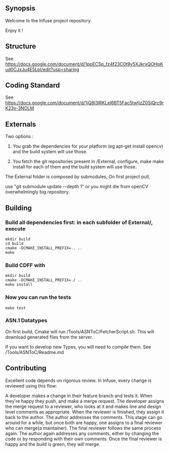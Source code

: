 ## Synopsis

Welcome to the Infuse project repository. 

Enjoy it ! 

## Structure
See https://docs.google.com/document/d/1ppECSp_fz4f23C0t9v5XJkrxQOHpKud0CJxJu4E5LpI/edit?usp=sharing

## Coding Standard

See https://docs.google.com/document/d/1jQ8I3lRKLel6BT5Fac5twtjzZ0SiQrc9rK23v-3NOLM

## Externals 
Two options : 
1. You grab the dependencies for your platform (eg apt-get install opencv) 
and the build system will use those.

2. You fetch the git repositories present in /External, configure, make make install for each of them and the build system will use those. 

The External folder is composed by submodules, 
On first project pull, 

use "git submodule update --depth 1" or you might die from openCV overwhelmingly big repository.

## Building

### Build all dependencies first: in each subfolder of External/, execute

    mkdir build
    cd build
    cmake -DCMAKE_INSTALL_PREFIX=.. ..
    make

### Build CDFF with

    mkdir build
    cmake -DCMAKE_INSTALL_PREFIX=./ ..
    make install

### Now you can run the tests

    make test

### ASN.1 Datatypes
On first build, Cmake will run /Tools/ASNToC/FetcherScript.sh. 
This will download generated files from the server.  

If you want to develop new Types, you will need to compile them. See /Tools/ASNToC/Readme.md

## Contributing

Excellent code depends on rigorous review. In Infuse, every change is reviewed using this flow:

A developer makes a change in their feature branch and tests it. When they're happy they push, and make a merge request.
The developer assigns the merge request to a reviewer, who looks at it and makes line and design level comments as appropriate. When the reviewer is finished, they assign it back to the author. 
The author addresses the comments. This stage can go around for a while, but once both are happy, one assigns to a final reviewer who can merge(a maintainer).
The final reviewer follows the same process again. The author again addresses any comments, either by changing the code or by responding with their own comments.
Once the final reviewer is happy and the build is green, they will merge.
